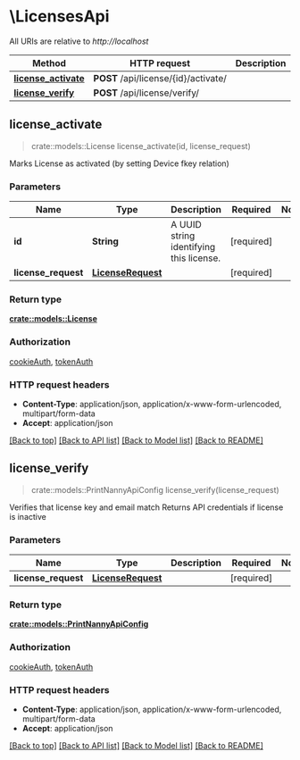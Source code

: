 # \LicensesApi

All URIs are relative to *http://localhost*

Method | HTTP request | Description
------------- | ------------- | -------------
[**license_activate**](LicensesApi.md#license_activate) | **POST** /api/license/{id}/activate/ | 
[**license_verify**](LicensesApi.md#license_verify) | **POST** /api/license/verify/ | 



## license_activate

> crate::models::License license_activate(id, license_request)


Marks License as activated (by setting Device fkey relation)

### Parameters


Name | Type | Description  | Required | Notes
------------- | ------------- | ------------- | ------------- | -------------
**id** | **String** | A UUID string identifying this license. | [required] |
**license_request** | [**LicenseRequest**](LicenseRequest.md) |  | [required] |

### Return type

[**crate::models::License**](License.md)

### Authorization

[cookieAuth](../README.md#cookieAuth), [tokenAuth](../README.md#tokenAuth)

### HTTP request headers

- **Content-Type**: application/json, application/x-www-form-urlencoded, multipart/form-data
- **Accept**: application/json

[[Back to top]](#) [[Back to API list]](../README.md#documentation-for-api-endpoints) [[Back to Model list]](../README.md#documentation-for-models) [[Back to README]](../README.md)


## license_verify

> crate::models::PrintNannyApiConfig license_verify(license_request)


Verifies that license key and email match Returns API credentials if license is inactive

### Parameters


Name | Type | Description  | Required | Notes
------------- | ------------- | ------------- | ------------- | -------------
**license_request** | [**LicenseRequest**](LicenseRequest.md) |  | [required] |

### Return type

[**crate::models::PrintNannyApiConfig**](PrintNannyApiConfig.md)

### Authorization

[cookieAuth](../README.md#cookieAuth), [tokenAuth](../README.md#tokenAuth)

### HTTP request headers

- **Content-Type**: application/json, application/x-www-form-urlencoded, multipart/form-data
- **Accept**: application/json

[[Back to top]](#) [[Back to API list]](../README.md#documentation-for-api-endpoints) [[Back to Model list]](../README.md#documentation-for-models) [[Back to README]](../README.md)


